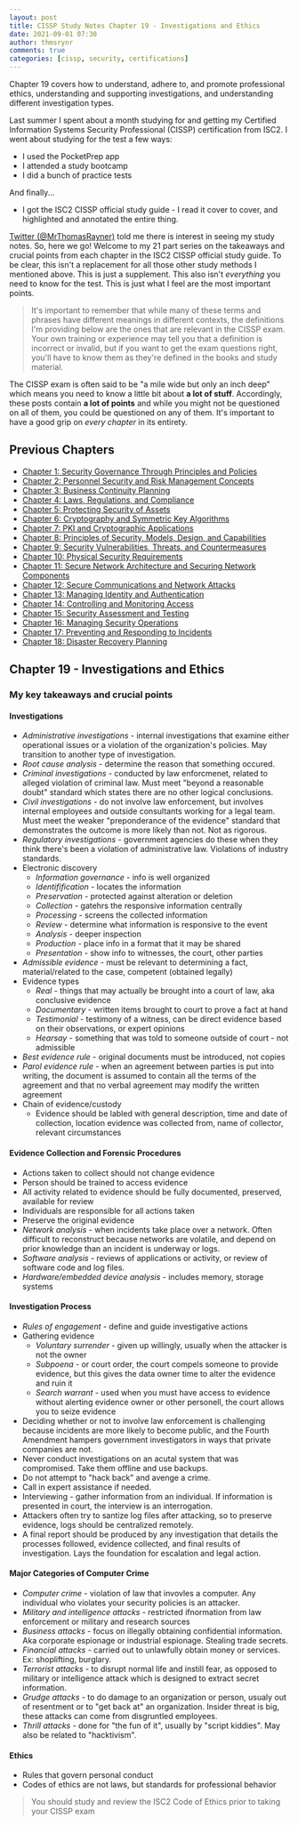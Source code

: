 ```yaml
---
layout: post
title: CISSP Study Notes Chapter 19 - Investigations and Ethics
date: 2021-09-01 07:30
author: thmsrynr
comments: true
categories: [cissp, security, certifications]
---
```

Chapter 19 covers how to understand, adhere to, and promote professional ethics, understanding and supporting investigations, and understanding different investigation types.

Last summer I spent about a month studying for and getting my Certified Information Systems Security Professional (CISSP) certification from ISC2. I went about studying for the test a few ways:

* I used the PocketPrep app
* I attended a study bootcamp
* I did a bunch of practice tests

And finally...

* I got the ISC2 CISSP official study guide - I read it cover to cover, and highlighted and annotated the entire thing.

[Twitter (@MrThomasRayner)](https://twitter.com/mrthomasrayner) told me there is interest in seeing my study notes. So, here we go! Welcome to my 21 part series on the takeaways and crucial points from each chapter in the ISC2 CISSP official study guide. To be clear, this isn't a replacement for all those other study methods I mentioned above. This is just a supplement. This also isn't *everything* you need to know for the test. This is just what I feel are the most important points.

> It's important to remember that while many of these terms and phrases have different meanings in different contexts, the definitions I'm providing below are the ones that are relevant in the CISSP exam. Your own training or experience may tell you that a definition is incorrect or invalid, but if you want to get the exam questions right, you'll have to know them as they're defined in the books and study material.

The CISSP exam is often said to be "a mile wide but only an inch deep" which means you need to know a little bit about **a lot of stuff**. Accordingly, these posts contain **a lot of points** and while you might not be questioned on all of them, you could be questioned on any of them. It's important to have a good grip on *every chapter* in its entirety.

## Previous Chapters

* [Chapter 1: Security Governance Through Principles and Policies](/cissp-study-notes-ch1)
* [Chapter 2: Personnel Security and Risk Management Concepts](/cissp-study-notes-ch2)
* [Chapter 3: Business Continuity Planning](/cissp-study-notes-ch3)
* [Chapter 4: Laws, Regulations, and Compliance](/cissp-study-notes-ch4)
* [Chapter 5: Protecting Security of Assets](/cissp-study-notes-ch5)
* [Chapter 6: Cryptography and Symmetric Key Algorithms](/cissp-study-notes-ch6)
* [Chapter 7: PKI and Cryptographic Applications](/cissp-study-notes-ch7)
* [Chapter 8: Principles of Security, Models, Design, and Capabilities](/cissp-study-notes-ch8)
* [Chapter 9: Security Vulnerabilities, Threats, and Countermeasures](/cissp-study-notes-ch9)
* [Chapter 10: Physical Security Requirements](/cissp-study-notes-ch10)
* [Chapter 11: Secure Network Architecture and Securing Network Components](/cissp-study-notes-ch11)
* [Chapter 12: Secure Communications and Network Attacks](/cissp-study-notes-ch12)
* [Chapter 13: Managing Identity and Authentication](/cissp-study-notes-ch13)
* [Chapter 14: Controlling and Monitoring Access](/cissp-study-notes-ch14)
* [Chapter 15: Security Assessment and Testing](/cissp-study-notes-ch15)
* [Chapter 16: Managing Security Operations](/cissp-study-notes-ch16)
* [Chapter 17: Preventing and Responding to Incidents](/cissp-study-notes-ch17)
* [Chapter 18: Disaster Recovery Planning](/cissp-study-notes-ch18)

## Chapter 19 - Investigations and Ethics

### My key takeaways and crucial points

#### Investigations

* *Administrative investigations* - internal investigations that examine either operational issues or a violation of the organization's policies. May transition to another type of investigation.
* *Root cause analysis* - determine the reason that something occured.
* *Criminal investigations* - conducted by law enforcmenet, related to alleged violation of criminal law. Must meet "beyond a reasonable doubt" standard which states there are no other logical conclusions.
* *Civil investigations* - do not involve law enforcement, but involves internal employees and outside consultants working for a legal team. Must meet the weaker "preponderance of the evidence" standard that demonstrates the outcome is more likely than not. Not as rigorous.
* *Regulatory investigations* - government agencies do these when they think there's been a violation of administrative law. Violations of industry standards.
* Electronic discovery
  * *Information governance* - info is well organized
  * *Identifification* - locates the information
  * *Preservation* - protected against alteration or deletion
  * *Collection* - gatehrs the responsive information centrally
  * *Processing* - screens the collected information
  * *Review* - determine what information is responsive to the event
  * *Analysis* - deeper inspection
  * *Production* - place info in a format that it may be shared
  * *Presentation* - show info to witnesses, the court, other parties
* *Admissible evidence* - must be relevant to determining a fact, material/related to the case, competent (obtained legally)
* Evidence types
  * *Real* - things that may actually be brought into a court of law, aka conclusive evidence
  * *Documentary* - written items brought to court to prove a fact at hand
  * *Testimonial* - testimony of a witness, can be direct evidence based on their observations, or expert opinions
  * *Hearsay* - something that was told to someone outside of court - not admissible
* *Best evidence rule* - original documents must be introduced, not copies
* *Parol evidence rule* - when an agreement between parties is put into writing, the document is assumed to contain all the terms of the agreement and that no verbal agreement may modify the written agreement
* Chain of evidence/custody
  * Evidence should be labled with general description, time and date of collection, location evidence was collected from, name of collector, relevant circumstances

#### Evidence Collection and Forensic Procedures

* Actions taken to collect should not change evidence
* Person should be trained to access evidence
* All activity related to evidence should be fully documented, preserved, available for review
* Individuals are responsible for all actions taken
* Preserve the original evidence
* *Network analysis* - when incidents take place over a network. Often difficult to reconstruct because networks are volatile, and depend on prior knowledge than an incident is underway or logs.
* *Software analysis* - reviews of applications or activity, or review of software code and log files.
* *Hardware/embedded device analysis* - includes memory, storage systems

#### Investigation Process

* *Rules of engagement* - define and guide investigative actions
* Gathering evidence
  * *Voluntary surrender* - given up willingly, usually when the attacker is not the owner
  * *Subpoena* - or court order, the court compels someone to provide evidence, but this gives the data owner time to alter the evidence and ruin it
  * *Search warrant* - used when you must have access to evidence without alerting evidence owner or other personell, the court allows you to seize evidence
* Deciding whether or not to involve law enforcement is challenging because incidents are more likely to become public, and the Fourth Amendment hampers government investigators in ways that private companies are not.
* Never conduct investigations on an acutal system that was compromised. Take them offline and use backups.
* Do not attempt to "hack back" and avenge a crime.
* Call in expert assistance if needed.
* Interviewing - gather information from an individual. If information is presented in court, the interview is an interrogation.
* Attackers often try to santize log files after attacking, so to preserve evidence, logs should be centralized remotely.
* A final report should be produced by any investigation that details the processes followed, evidence collected, and final results of investigation. Lays the foundation for escalation and legal action.

#### Major Categories of Computer Crime

* *Computer crime* - violation of law that invovles a computer. Any individual who violates your security policies is an attacker.
* *Military and intelligence attacks* - restricted ifnormation from law enforcement or military and research sources
* *Business attacks* - focus on illegally obtaining confidential information. Aka corporate espionage or industrial espionage. Stealing trade secrets.
* *Financial attacks* - carried out to unlawfully obtain money or services. Ex: shoplifting, burglary.
* *Terrorist attacks* - to disrupt normal life and instill fear, as opposed to military or intelligence attack which is designed to extract secret information.
* *Grudge attacks* - to do damage to an organization or person, usualy out of resentment or to "get back at" an organization. Insider threat is big, these attacks can come from disgruntled employees.
* *Thrill attacks* - done for "the fun of it", usually by "script kiddies". May also be related to "hacktivism".

#### Ethics

* Rules that govern personal conduct
* Codes of ethics are not laws, but standards for professional behavior

> You should study and review the ISC2 Code of Ethics prior to taking your CISSP exam
